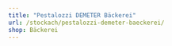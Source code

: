 ```yaml
---
title: "Pestalozzi DEMETER Bäckerei"
url: /stockach/pestalozzi-demeter-baeckerei/
shop: Bäckerei
---
```


